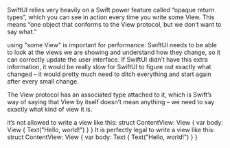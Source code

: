 SwiftUI relies very heavily on a Swift power feature called “opaque return types”, which you can see in action every time you write some View. This means “one object that conforms to the View protocol, but we don’t want to say what.”

using "some View" is important for performance: SwiftUI needs to be able to look at the views we are showing and understand how they change, so it can correctly update the user interface. If SwiftUI didn’t have this extra information, it would be really slow for SwiftUI to figure out exactly what changed – it would pretty much need to ditch everything and start again after every small change.

The View protocol has an associated type attached to it, which is Swift’s way of saying that View by itself doesn’t mean anything – we need to say exactly what kind of view it is.

it’s not allowed to write a view like this:
struct ContentView: View {
    var body: View {
        Text("Hello, world!")
    }
}
It is perfectly legal to write a view like this:
struct ContentView: View {
    var body: Text {
        Text("Hello, world!")
    }
}
